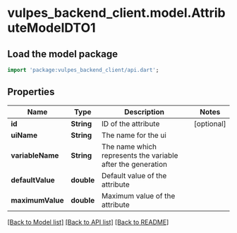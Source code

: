 # vulpes_backend_client.model.AttributeModelDTO1

## Load the model package
```dart
import 'package:vulpes_backend_client/api.dart';
```

## Properties
Name | Type | Description | Notes
------------ | ------------- | ------------- | -------------
**id** | **String** | ID of the attribute | [optional] 
**uiName** | **String** | The name for the ui | 
**variableName** | **String** | The name which represents the variable after the generation | 
**defaultValue** | **double** | Default value of the attribute | 
**maximumValue** | **double** | Maximum value of the attribute | 

[[Back to Model list]](../README.md#documentation-for-models) [[Back to API list]](../README.md#documentation-for-api-endpoints) [[Back to README]](../README.md)


